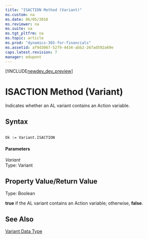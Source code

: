 ```yaml
---
title: "ISACTION Method (Variant)"
ms.custom: na
ms.date: 06/05/2016
ms.reviewer: na
ms.suite: na
ms.tgt_pltfrm: na
ms.topic: article
ms.prod: "dynamics-365-for-financials"
ms.assetid: af9d3067-52f9-4434-abb2-267ad592a69e
caps.latest.revision: 7
manager: edupont
---
```


[!INCLUDE[newdev_dev_preview](../includes/newdev_dev_preview.md)]

# ISACTION Method (Variant)
Indicates whether an AL variant contains an Action variable.  
  
## Syntax  
  
```  
  
Ok := Variant.ISACTION  
```  
  
#### Parameters  
 *Variant*  
 Type: Variant  
  
## Property Value/Return Value  
 Type: Boolean  
  
 **true** if the AL variant contains an Action variable; otherwise, **false**.  
  
## See Also  
 [Variant Data Type](../datatypes/devenv-Variant-Data-Type.md)